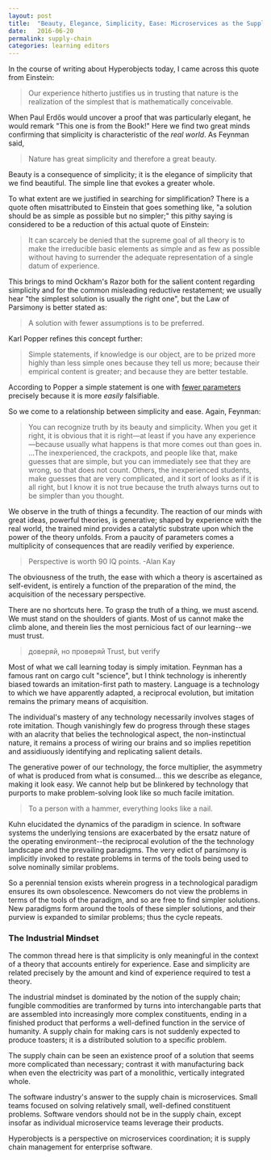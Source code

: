 ```yaml
---
layout: post
title:  "Beauty, Elegance, Simplicity, Ease: Microservices as the Supply Chain"
date:   2016-06-20
permalink: supply-chain
categories: learning editors
---
```


In the course of writing about Hyperobjects today, I came across this quote from Einstein:

> Our experience hitherto justifies us in trusting that nature is the
> realization of the simplest that is mathematically conceivable.

When Paul Erdős would uncover a proof that was particularly elegant, he would
remark "This one is from the Book!" Here we find two great minds confirming that
simplicity is characteristic of the *real world*. As Feynman said,

> Nature has great simplicity and therefore a great beauty.

Beauty is a consequence of simplicity; it is the elegance of simplicity that we
find beautiful. The simple line that evokes a greater whole.

To what extent are we justified in searching for simplification? There is a
quote often misattributed to Einstein that goes something like, "a solution
should be as simple as possible but no simpler;" this pithy saying is considered
to be a reduction of this actual quote of Einstein:

> It can scarcely be denied that the supreme goal of all theory is to make the
> irreducible basic elements as simple and as few as possible without having to
> surrender the adequate representation of a single datum of experience.

This brings to mind Ockham's Razor both for the salient content regarding
simplicity and for the common misleading reductive restatement; we usually hear
"the simplest solution is usually the right one", but the Law of Parsimony is
better stated as:

> A solution with fewer assumptions is to be preferred.

Karl Popper refines this concept further:

> Simple statements, if knowledge is our object, are to be prized more highly
> than less simple ones because they tell us more; because their empirical
> content is greater; and because they are better testable.

According to Popper a simple statement is one with
[fewer parameters](http://www.iep.utm.edu/simplici/) precisely because it is
more _easily_ falsifiable.

So we come to a relationship between simplicity and ease. Again, Feynman:

>You can recognize truth by its beauty and simplicity. When you get it right, it
>is obvious that it is right—at least if you have any experience—because usually
>what happens is that more comes out than goes in. ...The inexperienced, the
>crackpots, and people like that, make guesses that are simple, but you can
>immediately see that they are wrong, so that does not count. Others, the
>inexperienced students, make guesses that are very complicated, and it sort of
>looks as if it is all right, but I know it is not true because the truth always
>turns out to be simpler than you thought.

We observe in the truth of things a fecundity. The reaction of our minds with
great ideas, powerful theories, is generative; shaped by experience with the
real world, the trained mind provides a catalytic substrate upon which the power
of the theory unfolds. From a paucity of parameters comes a multiplicity of
consequences that are readily verified by experience.

> Perspective is worth 90 IQ points. -Alan Kay

The obviousness of the truth, the ease with which a theory is ascertained as
self-evident, is entirely a function of the preparation of the mind, the
acquisition of the necessary perspective.

There are no shortcuts here. To grasp the truth of a thing, we must ascend. We
must stand on the shoulders of giants. Most of us cannot make the climb alone,
and therein lies the most pernicious fact of our learning--we must trust.

> доверяй, но проверяй
> Trust, but verify

Most of what we call learning today is simply imitation. Feynman has a famous
rant on cargo cult "science", but I think technology is inherently biased
towards an imitation-first path to mastery. Language is a technology to which we
have apparently adapted, a reciprocal evolution, but imitation remains the
primary means of acquisition.

The individual's mastery of any technology necessarily involves stages of rote
imitation. Though vanishingly few do progress through these stages with an
alacrity that belies the technological aspect, the non-instinctual nature, it
remains a process of wiring our brains and so implies repetition and
assidiuously identifying and replicating salient details.

The generative power of our technology, the force multiplier, the asymmetry of
what is produced from what is consumed... this we describe as elegance, making
it look easy. We cannot help but be blinkered by technology that purports to
make problem-solving look like so much facile imitation.

> To a person with a hammer, everything looks like a nail.

Kuhn elucidated the dynamics of the paradigm in science. In software systems the
underlying tensions are exacerbated by the ersatz nature of the operating
environment--the reciprocal evolution of the the technology landscape and the
prevailing paradigms. The very edict of parsimony is implicitly invoked to
restate problems in terms of the tools being used to solve nominally similar
problems.

So a perennial tension exists wherein progress in a technological paradigm
ensures its own obsolescence. Newcomers do not view the problems in terms of the
tools of the paradigm, and so are free to find simpler solutions. New paradigms
form around the tools of these simpler solutions, and their purview is expanded
to similar problems; thus the cycle repeats.

### The Industrial Mindset

The common thread here is that simplicity is only meaningful in the context of
a theory that accounts entirely for experience. Ease and simplicity are related
precisely by the amount and kind of experience required to test a theory.

The industrial mindset is dominated by the notion of the supply chain; fungible
commodities are tranformed by turns into interchangable parts that are assembled
into increasingly more complex constituents, ending in a finished product that
performs a well-defined function in the service of humanity. A supply chain for
making cars is not suddenly expected to produce toasters; it is a distributed
solution to a specific problem.

The supply chain can be seen an existence proof of a solution that seems more
complicated than necessary; contrast it with manufacturing back when even the
electricity was part of a monolithic, vertically integrated whole.

The software industry's answer to the supply chain is microservices. Small teams
focused on solving relatively small, well-defined constituent problems. Software
vendors should not be in the supply chain, except insofar as individual
microservice teams leverage their products.

Hyperobjects is a perspective on microservices coordination; it is supply chain
management for enterprise software.
